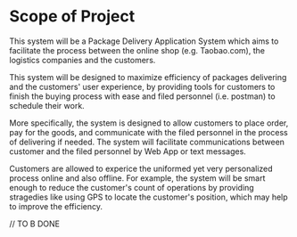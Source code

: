# Scope of Project

This system will be a Package Delivery Application System which aims to facilitate the process between the online shop (e.g. Taobao.com), the logistics companies and the customers. 

This system will be designed to maximize efficiency of packages delivering and the customers' user experience, by providing tools for customers to finish the buying process with ease and filed personnel (i.e. postman) to schedule their work. 

More specifically, the system is designed to allow customers to place order, pay for the goods, and communicate with the filed personnel in the process of delivering if needed. The system will facilitate communications between customer and the filed personnel by Web App or text messages. 

Customers are allowed to experice the uniformed yet very personalized process online and also offline. For example, the system will be smart enough to reduce the customer's count of operations by providing stragedies like using GPS to locate the customer's position, which may help to improve the efficiency.

// TO B DONE